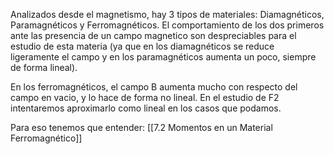 Analizados desde el magnetismo, hay 3 tipos de materiales: Diamagnéticos, Paramagnéticos y Ferromagnéticos.
El comportamiento de los dos primeros ante las presencia de un campo magnetico son despreciables para el estudio de esta materia (ya que en los diamagnéticos se reduce ligeramente el campo y en los paramagnéticos aumenta un poco, siempre de forma lineal).

En los ferromagnéticos, el campo B aumenta mucho con respecto del campo en vacio, y lo hace de forma no lineal. En el estudio de F2 intentaremos aproximarlo como lineal en los casos que podamos.

Para eso tenemos que entender: [[7.2 Momentos en un Material Ferromagnético]]